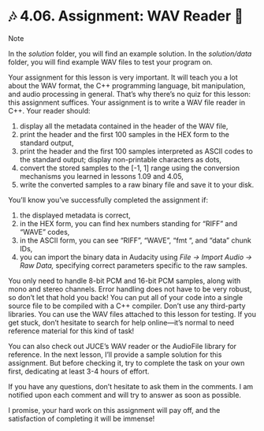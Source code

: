 # 🎶 4.06. Assignment: WAV Reader 🎼

> [!NOTE]
> In the _solution_ folder, you will find an example solution. In the _solution/data_ folder, you will find example WAV files to test your program on.

Your assignment for this lesson is very important. It will teach you a lot about the WAV format, the C++ programming language, bit manipulation, and audio processing in general. That’s why there’s no quiz for this lesson: this assignment suffices.
Your assignment is to write a WAV file reader in C++. Your reader should:

1. display all the metadata contained in the header of the WAV file,
2. print the header and the first 100 samples in the HEX form to the standard output,
3. print the header and the first 100 samples interpreted as ASCII codes to the standard output; display non-printable characters as dots,
4. convert the stored samples to the [-1, 1] range using the conversion mechanisms you learned in lessons 1.09 and 4.05,
5. write the converted samples to a raw binary file and save it to your disk.

You’ll know you’ve successfully completed the assignment if:

1. the displayed metadata is correct,
2. in the HEX form, you can find hex numbers standing for “RIFF” and “WAVE” codes,
3. in the ASCII form, you can see “RIFF”, “WAVE”, “fmt “, and “data” chunk IDs,
4. you can import the binary data in Audacity using *File → Import Audio → Raw Data,* specifying correct parameters specific to the raw samples.

You only need to handle 8-bit PCM and 16-bit PCM samples, along with mono and stereo channels. Error handling does not have to be very robust, so don’t let that hold you back! You can put all of your code into a single source file to be compiled with a C++ compiler. Don’t use any third-party libraries. You can use the WAV files attached to this lesson for testing. If you get stuck, don’t hesitate to search for help online—it’s normal to need reference material for this kind of task!

You can also check out JUCE’s WAV reader or the AudioFile library for reference. In the next lesson, I’ll provide a sample solution for this assignment. But before checking it, try to complete the task on your own first, dedicating at least 3-4 hours of effort.

If you have any questions, don’t hesitate to ask them in the comments. I am notified upon each comment and will try to answer as soon as possible.

I promise, your hard work on this assignment will pay off, and the satisfaction of completing it will be immense!

